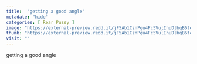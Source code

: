 ```yaml
---
title:  "getting a good angle"
metadate: "hide"
categories: [ Rear Pussy ]
image: "https://external-preview.redd.it/jF5Ab1CznPgu4Fc5VulIhuDlbqB6teRVvB9Cwp0OxgM.jpg?auto=webp&s=8d408099f7c04adf5c024cbb8e40b5bf1738048e"
thumb: "https://external-preview.redd.it/jF5Ab1CznPgu4Fc5VulIhuDlbqB6teRVvB9Cwp0OxgM.jpg?width=960&crop=smart&auto=webp&s=c8b783af2d8b9fc2700d658ae423bfac2104f32e"
visit: ""
---
```

getting a good angle
